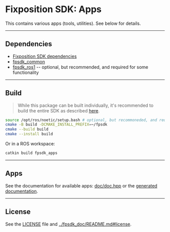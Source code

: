 # Fixposition SDK: Apps

This contains various apps (tools, utilities). See below for details.

---
## Dependencies

- [Fixposition SDK dependencies](../fpsdk_doc/README.md#dependencies)
- [fpsdk_common](../fpsdk_common/README.md)
- [fpsdk_ros1](../fpsdk_common/README.md) -- optional, but recommended, and required for some functionality


---
## Build

> While this package can be built individually, it's recommended to build the entire SDK as described
> [here](../fpsdk_doc/README.md#building).

```sh
source /opt/ros/noetic/setup.bash # optional, but recommoneded, and required for ROS functionalities
cmake -B build -DCMAKE_INSTALL_PREFIX=~/fpsdk
cmake --build build
cmake --install build
```

Or in a ROS workspace:

```sh
catkin build fpsdk_apps
```


---
## Apps

See the documentation for available apps: [doc/doc.hpp](doc/doc.hpp) or the
[generated documentation](https://fixposition.github.io/fixposition-sdk/fixposition-sdk-docs/FPSDK_APPS_DOC.html).


---
## License

See the [LICENSE](LICENSE) file and [../fpsdk_doc/README.md#license](../fpsdk_doc/README.md#license).
